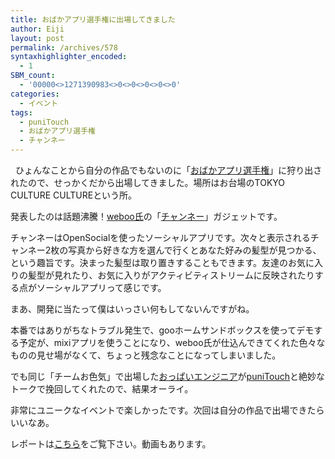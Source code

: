 ```yaml
---
title: おばかアプリ選手権に出場してきました
author: Eiji
layout: post
permalink: /archives/578
syntaxhighlighter_encoded:
  - 1
SBM_count:
  - '00000<>1271390983<>0<>0<>0<>0<>0'
categories:
  - イベント
tags:
  - puniTouch
  - おばかアプリ選手権
  - チャンネー
---
```

<div class="wp_plus_one_button" style="margin: 0 8px 8px 0; float:left; ">
  <g:plusone href="http://devlog.agektmr.com/archives/578" callback="wp_plus_one_handler"></g:plusone>
</div>

ひょんなことから自分の作品でもないのに「<a href="http://www.atmarkit.co.jp/fwcr/design/meeting02.html" target="_blank">おばかアプリ選手権</a>」に狩り出されたので、せっかくだから出場してきました。場所はお台場のTOKYO CULTURE CULTUREという所。

発表したのは話題沸騰！<a href="http://yamashita.dyndns.org/blog/obaka-application-championship/" target="_blank">weboo氏</a>の「<a href="http://platform001.mixi.jp/view_appli.pl?id=1357" target="_blank">チャンネー</a>」ガジェットです。

チャンネーはOpenSocialを使ったソーシャルアプリです。次々と表示されるチャンネー2枚の写真から好きな方を選んで行くとあなた好みの髪型が見つかる、という趣旨です。決まった髪型は取り置きすることもできます。友達のお気に入りの髪型が見れたり、お気に入りがアクティビティストリームに反映されたりする点がソーシャルアプリって感じです。

まあ、開発に当たって僕はいっさい何もしてないんですがね。

本番ではありがちなトラブル発生で、gooホームサンドボックスを使ってデモする予定が、mixiアプリを使うことになり、weboo氏が仕込んできてくれた色々なものの見せ場がなくて、ちょっと残念なことになってしまいました。

でも同じ「チームお色気」で出場した<a href="http://d.hatena.ne.jp/technohippy/20090704#1247062733" target="_blank">おっぱいエンジニア</a>が<a href="http://punitouch.appspot.com/" target="_blank">puniTouch</a>と絶妙なトークで挽回してくれたので、結果オーライ。

非常にユニークなイベントで楽しかったです。次回は自分の作品で出場できたらいいなあ。

レポートは<a href="http://www.atmarkit.co.jp/fwcr/design/ux/d89clip10/01.html" target="_blank">こちら</a>をご覧下さい。動画もあります。